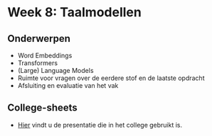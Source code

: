 # Week 8: Taalmodellen

## Onderwerpen

* Word Embeddings
* Transformers
* (Large) Language Models
* Ruimte voor vragen over de eerdere stof en de laatste opdracht
* Afsluiting en evaluatie van het vak

## College-sheets

* [Hier](../lectures/wk7/7_8.taalmodellen.pptx) vindt u de presentatie die in het college gebruikt is.